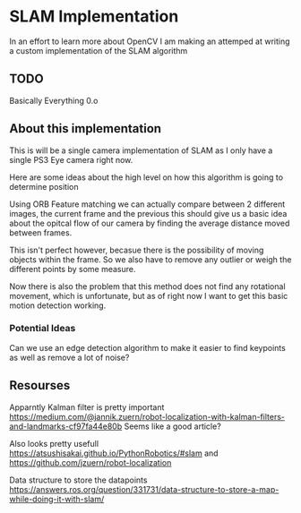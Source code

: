 # SLAM Implementation

In an effort to learn more about OpenCV I am making an attemped at writing a custom implementation of the SLAM algorithm

## TODO 

Basically Everything 0.o

## About this implementation

This is will be a single camera implementation of SLAM as I only have a single PS3 Eye camera right now. 

Here are some ideas about the high level on how this algorithm is going to determine position

Using ORB Feature matching we can actually compare between 2 different images, the current frame and the previous
this should give us a basic idea about the opitcal flow of our camera by finding the average distance moved between frames.

This isn't perfect however, becasue there is the possibility of moving objects within the frame. So we also have to remove any outlier
or weigh the different points by some measure.


Now there is also the problem that this method does not find any rotational movement, which is unfortunate, but as of right now I want to get this basic motion detection working.

### Potential Ideas

Can we use an edge detection algorithm to make it easier to find keypoints as well as remove a lot of noise?

## Resourses
Apparntly Kalman filter is pretty important
https://medium.com/@jannik.zuern/robot-localization-with-kalman-filters-and-landmarks-cf97fa44e80b
Seems like a good article?

Also looks pretty usefull
https://atsushisakai.github.io/PythonRobotics/#slam
and
https://github.com/jzuern/robot-localization

Data structure to store the datapoints
https://answers.ros.org/question/331731/data-structure-to-store-a-map-while-doing-it-with-slam/

